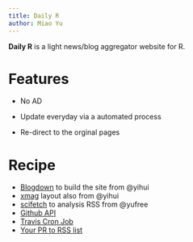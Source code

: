 ```yaml
---
title: Daily R
author: Miao Yu
---
```


**Daily R** is a light news/blog aggregator website for R. 

# Features

- No AD

- Update everyday via a automated process

- Re-direct to the orginal pages

# Recipe 
 
- [Blogdown](https://github.com/rstudio/blogdown) to build the site from @yihui
- [xmag](https://github.com/yihui/hugo-xmag) layout also from @yihui
- [scifetch](https://github.com/yufree/scifetch) to analysis RSS from @yufree
- [Github API](https://developer.github.com/v3/pulls/)
- [Travis Cron Job](https://docs.travis-ci.com/user/cron-jobs/)
- [Your PR to RSS list](https://github.com/yufree/daily/edit/master/R/list.txt)
